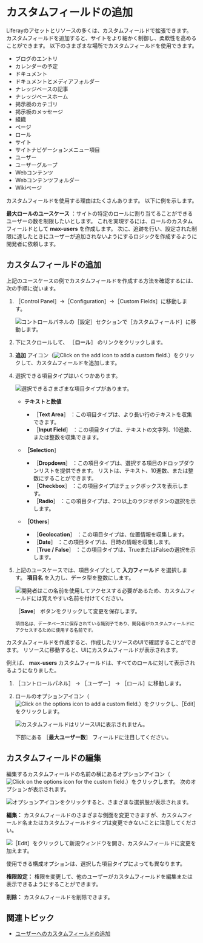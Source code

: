 # カスタムフィールドの追加

Liferayのアセットとリソースの多くは、カスタムフィールドで拡張できます。 カスタムフィールドを追加すると、サイトをより細かく制御し、柔軟性を高めることができます。 以下のさまざまな場所でカスタムフィールドを使用できます。

* ブログのエントリ
* カレンダーの予定
* ドキュメント
* ドキュメントとメディアフォルダー
* ナレッジベースの記事
* ナレッジベースホーム
* 掲示板のカテゴリ
* 掲示板のメッセージ
* 組織
* ページ
* ロール
* サイト
* サイトナビゲーションメニュー項目
* ユーザー
* ユーザーグループ
* Webコンテンツ
* Webコンテンツフォルダー
* Wikiページ

カスタムフィールドを使用する理由はたくさんあります。 以下に例を示します。

**最大ロールのユースケース** ：サイトの特定のロールに割り当てることができるユーザーの数を制限したいとします。 これを実現するには、ロールのカスタムフィールドとして **max-users** を作成します。 次に、追跡を行い、設定された制限に達したときにユーザーが追加されないようにするロジックを作成するように開発者に依頼します。

## カスタムフィールドの追加

上記のユースケースの例でカスタムフィールドを作成する方法を確認するには、次の手順に従います。

1. ［Control Panel］→［Configuration］→［Custom Fields］に移動します。

    ![コントロールパネルの［設定］セクションで［カスタムフィールド］に移動します。](adding-custom-fields/images/01.png)

1. 下にスクロールして、 ［**ロール**］ のリンクをクリックします。

1. **追加** アイコン（![Click on the add icon to add a custom field.](../../images/icon-add.png)）をクリックして、カスタムフィールドを追加します。

1. 選択できる項目タイプはいくつかあります。

    ![選択できるさまざまな項目タイプがあります。](adding-custom-fields/images/02.png)

    * **テキストと数値**
        * ［**Text Area**］ ：この項目タイプは、より長い行のテキストを収集できます。
        * ［**Input Field**］ ：この項目タイプは、テキストの文字列、10進数、または整数を収集できます。

    * **［Selection**］
        * ［**Dropdown**］ ：この項目タイプは、選択する項目のドロップダウンリストを提供できます。 リストは、テキスト、10進数、または整数にすることができます。
        * ［**Checkbox**］ ：この項目タイプはチェックボックスを表示します。
        * ［**Radio**］ ：この項目タイプは、2つ以上のラジオボタンの選択を示します。

    * **［Others**］
        * ［**Geolocation**］ ：この項目タイプは、位置情報を収集します。
        * ［**Date**］ ：この項目タイプは、日時の情報を収集します。
        * ［**True / False**］ ：この項目タイプは、TrueまたはFalseの選択を示します。

1. 上記のユースケースでは、項目タイプとして **入力フィールド** を選択します。 **項目名** を入力し、データ型を整数にします。

    ![開発者はこの名前を使用してアクセスする必要があるため、カスタムフィールドには覚えやすい名前を付けてください。](adding-custom-fields/images/03.png)

    ［**Save**］ ボタンをクリックして変更を保存します。

    ```{note} 
    項目名は、データベースに保存されている識別子であり、開発者がカスタムフィールドにアクセスするために使用する名前です。
    ```

カスタムフィールドを作成すると、作成したリソースのUIで確認することができます。 リソースに移動すると、UIにカスタムフィールドが表示されます。

例えば、 **max-users** カスタムフィールドは、すべてのロールに対して表示されるようになりました。

1. ［コントロールパネル］ → ［ユーザー］ → ［ロール］に移動します。

1. ロールのオプションアイコン（![Click on the options icon to add a custom field.](../../images/icon-options.png)）をクリックし、［Edit］をクリックします。

    ![カスタムフィールドはリソースUIに表示されません。](adding-custom-fields/images/04.png)

    下部にある ［**最大ユーザー数**］ フィールドに注目してください。

## カスタムフィールドの編集

編集するカスタムフィールドの名前の横にあるオプションアイコン（![Click on the options icon for the custom field.](../../images/icon-options.png)）をクリックします。 次のオプションが表示されます。

![オプションアイコンをクリックすると、さまざまな選択肢が表示されます。](adding-custom-fields/images/05.png)

**編集：** カスタムフィールドのさまざまな側面を変更できますが、カスタムフィールド名またはカスタムフィールドタイプは変更できないことに注意してください。

![［Edit］をクリックして新規ウィンドウを開き、カスタムフィールドに変更を加えます。](adding-custom-fields/images/06.png)

使用できる構成オプションは、選択した項目タイプによっても異なります。

**権限設定：** 権限を変更して、他のユーザーがカスタムフィールドを編集または表示できるようにすることができます。

**削除：** カスタムフィールドを削除できます。

## 関連トピック

* [ユーザーへのカスタムフィールドの追加](../../users-and-permissions/users/adding-custom-fields-to-users.md)


